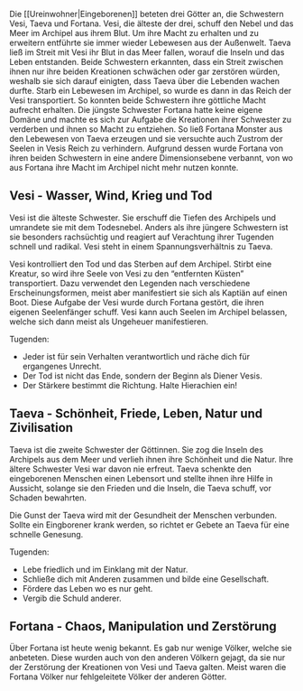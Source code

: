 
Die [[Ureinwohner|Eingeborenen]] beteten drei Götter an, die Schwestern Vesi, Taeva und Fortana. Vesi, die älteste der drei, schuff den Nebel und das Meer im Archipel aus ihrem Blut. Um ihre Macht zu erhalten und zu erweitern entführte sie immer wieder Lebewesen aus der Außenwelt. Taeva ließ im Streit mit Vesi ihr Blut in das Meer fallen, worauf die Inseln und das Leben entstanden. Beide Schwestern erkannten, dass ein Streit zwischen ihnen nur ihre beiden Kreationen schwächen oder gar zerstören würden, weshalb sie sich darauf einigten, dass Taeva über die Lebenden wachen durfte. Starb ein Lebewesen im Archipel, so wurde es dann in das Reich der Vesi transportiert. So konnten beide Schwestern ihre göttliche Macht aufrecht erhalten. Die jüngste Schwester Fortana hatte keine eigene Domäne und machte es sich zur Aufgabe die Kreationen ihrer Schwester zu verderben und ihnen so Macht zu entziehen. So ließ Fortana Monster aus den Lebewesen von Taeva erzeugen und sie versuchte auch Zustrom der Seelen in Vesis Reich zu verhindern. Aufgrund dessen wurde Fortana von ihren beiden Schwestern in eine andere Dimensionsebene verbannt, von wo aus Fortana ihre Macht im Archipel nicht mehr nutzen konnte.


## Vesi - Wasser, Wind, Krieg und Tod
Vesi ist die älteste Schwester. Sie erschuff die Tiefen des Archipels und umrandete sie mit dem Todesnebel. Anders als ihre jüngere Schwestern ist sie besonders rachsüchtig und reagiert auf Verachtung ihrer Tugenden schnell und radikal. Vesi steht in einem Spannungsverhältnis zu Taeva.

Vesi kontrolliert den Tod und das Sterben auf dem Archipel. Stirbt eine Kreatur, so wird ihre Seele von Vesi zu den “entfernten Küsten” transportiert. Dazu verwendet den Legenden nach verschiedene Erscheinungsformen, meist aber manifestiert sie sich als Kaptiän auf einen Boot. Diese Aufgabe der Vesi wurde durch Fortana gestört, die ihren eigenen Seelenfänger schuff. Vesi kann auch Seelen im Archipel belassen, welche sich dann meist als Ungeheuer manifestieren. 

Tugenden:
- Jeder ist für sein Verhalten verantwortlich und räche dich für ergangenes Unrecht.
- Der Tod ist nicht das Ende, sondern der Beginn als Diener Vesis.
- Der Stärkere bestimmt die Richtung. Halte Hierachien ein!


## Taeva - Schönheit, Friede, Leben, Natur und Zivilisation
Taeva ist die zweite Schwester der Göttinnen. Sie zog die Inseln des Archipels aus dem Meer und verlieh ihnen ihre Schönheit und die Natur. Ihre ältere Schwester Vesi war davon nie erfreut. Taeva schenkte den eingeborenen Menschen einen Lebensort und stellte ihnen ihre Hilfe in Aussicht, solange sie den Frieden und die Inseln, die Taeva schuff, vor Schaden bewahrten.

Die Gunst der Taeva wird mit der Gesundheit der Menschen verbunden. Sollte ein Eingborener krank werden, so richtet er Gebete an Taeva für eine schnelle Genesung.

Tugenden:        
- Lebe friedlich und im Einklang mit der Natur.
 - Schließe dich mit Anderen zusammen und bilde eine Gesellschaft.
- Fördere das Leben wo es nur geht.
- Vergib die Schuld anderer.


## Fortana - Chaos, Manipulation und Zerstörung
Über Fortana ist heute wenig bekannt. Es gab nur wenige Völker, welche sie anbeteten. Diese wurden auch von den anderen Völkern gejagt, da sie nur der Zerstörung der Kreationen von Vesi und Taeva galten. Meist waren die Fortana Völker nur fehlgeleitete Völker der anderen Götter.